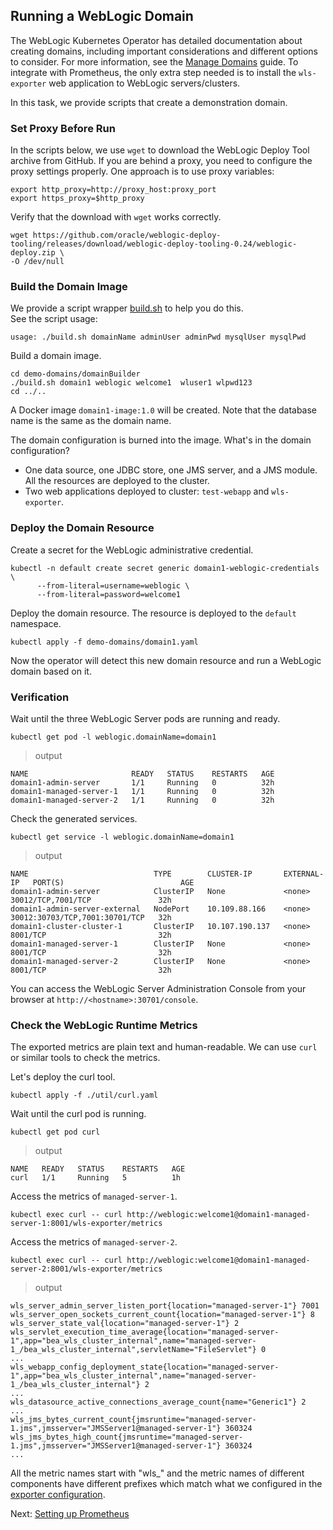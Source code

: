 ## Running a WebLogic Domain
The WebLogic Kubernetes Operator has detailed documentation about creating domains, including important considerations and different options to consider. For more information, see the [Manage Domains](https://oracle.github.io/weblogic-kubernetes-operator/userguide/managing-domains/) guide. To integrate with Prometheus, the only extra step needed is to install the `wls-exporter` web application to WebLogic servers/clusters.

In this task, we provide scripts that create a demonstration domain.

### Set Proxy Before Run
In the scripts below, we use `wget` to download the WebLogic Deploy Tool archive from GitHub. If you are behind a proxy, you need to configure the proxy settings properly. One approach is to use proxy variables:
```
export http_proxy=http://proxy_host:proxy_port
export https_proxy=$http_proxy
```
Verify that the download with `wget` works correctly.
```
wget https://github.com/oracle/weblogic-deploy-tooling/releases/download/weblogic-deploy-tooling-0.24/weblogic-deploy.zip \
-O /dev/null
```

### Build the Domain Image
We provide a script wrapper [build.sh](../demo-domains/domainBuilder/build.sh) to help you do this.  
See the script usage:
```
usage: ./build.sh domainName adminUser adminPwd mysqlUser mysqlPwd
```
Build a domain image.
```
cd demo-domains/domainBuilder
./build.sh domain1 weblogic welcome1  wluser1 wlpwd123
cd ../..
```
A Docker image `domain1-image:1.0` will be created. Note that the database name is the same as the domain name.

The domain configuration is burned into the image. What's in the domain configuration?
- One data source, one JDBC store, one JMS server, and a JMS module. All the resources are deployed to the cluster.
- Two web applications deployed to cluster: `test-webapp` and `wls-exporter`.  

### Deploy the Domain Resource
Create a secret for the WebLogic administrative credential.
```
kubectl -n default create secret generic domain1-weblogic-credentials \
      --from-literal=username=weblogic \
      --from-literal=password=welcome1
```
Deploy the domain resource. The resource is deployed to the `default` namespace.
```
kubectl apply -f demo-domains/domain1.yaml
```
Now the operator will detect this new domain resource and run a WebLogic domain based on it.

### Verification
Wait until the three WebLogic Server pods are running and ready.
```
kubectl get pod -l weblogic.domainName=domain1
```
> output
```
NAME                       READY   STATUS    RESTARTS   AGE
domain1-admin-server       1/1     Running   0          32h
domain1-managed-server-1   1/1     Running   0          32h
domain1-managed-server-2   1/1     Running   0          32h
```
Check the generated services.
```
kubectl get service -l weblogic.domainName=domain1
```
> output
```
NAME                            TYPE        CLUSTER-IP       EXTERNAL-IP   PORT(S)                          AGE
domain1-admin-server            ClusterIP   None             <none>        30012/TCP,7001/TCP               32h
domain1-admin-server-external   NodePort    10.109.88.166    <none>        30012:30703/TCP,7001:30701/TCP   32h
domain1-cluster-cluster-1       ClusterIP   10.107.190.137   <none>        8001/TCP                         32h
domain1-managed-server-1        ClusterIP   None             <none>        8001/TCP                         32h
domain1-managed-server-2        ClusterIP   None             <none>        8001/TCP                         32h
```

You can access the WebLogic Server Administration Console from your browser at `http://<hostname>:30701/console`.

### Check the WebLogic Runtime Metrics
The exported metrics are plain text and human-readable. We can use `curl` or similar tools to check the metrics.

Let's deploy the curl tool.
```
kubectl apply -f ./util/curl.yaml
```
Wait until the curl pod is running.
```
kubectl get pod curl
```
> output
```
NAME   READY   STATUS    RESTARTS   AGE
curl   1/1     Running   5          1h
```
Access the metrics of `managed-server-1`.
```
kubectl exec curl -- curl http://weblogic:welcome1@domain1-managed-server-1:8001/wls-exporter/metrics
```
Access the metrics of `managed-server-2`.
```
kubectl exec curl -- curl http://weblogic:welcome1@domain1-managed-server-2:8001/wls-exporter/metrics
```
> output
```
wls_server_admin_server_listen_port{location="managed-server-1"} 7001
wls_server_open_sockets_current_count{location="managed-server-1"} 8
wls_server_state_val{location="managed-server-1"} 2
wls_servlet_execution_time_average{location="managed-server-1",app="bea_wls_cluster_internal",name="managed-server-1_/bea_wls_cluster_internal",servletName="FileServlet"} 0
...
wls_webapp_config_deployment_state{location="managed-server-1",app="bea_wls_cluster_internal",name="managed-server-1_/bea_wls_cluster_internal"} 2
...
wls_datasource_active_connections_average_count{name="Generic1"} 2
...
wls_jms_bytes_current_count{jmsruntime="managed-server-1.jms",jmsserver="JMSServer1@managed-server-1"} 360324
wls_jms_bytes_high_count{jmsruntime="managed-server-1.jms",jmsserver="JMSServer1@managed-server-1"} 360324
...
```
All the metric names start with "wls_" and the metric names of different components have different prefixes which match what we configured in the [exporter configuration](../dashboard/exporter-config.yaml).

Next: [Setting up Prometheus](05-prometheus.md)
